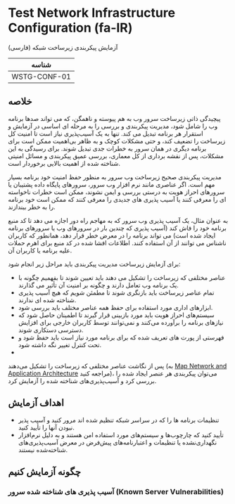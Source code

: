 # Test Network Infrastructure Configuration (fa-IR)

آزمایش پیکربندی زیرساخت شبکه (فارسی)

|شناسه          |
|------------|
|WSTG-CONF-01|

## خلاصه

پیچیدگی ذاتی زیرساخت سرور وب به هم پیوسته و ناهمگن، که می تواند صدها برنامه وب را شامل شود، مدیریت پیکربندی و بررسی را به مرحله ای اساسی در آزمایش و استقرار هر برنامه تبدیل می کند. تنها به یک آسیب‌پذیری نیاز است تا امنیت کل زیرساخت را تضعیف کند، و حتی مشکلات کوچک و به ظاهر بی‌اهمیت ممکن است برای برنامه دیگری در همان سرور به خطرات جدی تبدیل شوند. برای رسیدگی به این مشکلات، پس از نقشه برداری از کل معماری، بررسی عمیق پیکربندی و مسائل امنیتی شناخته شده از اهمیت بالایی برخوردار است.

مدیریت پیکربندی صحیح زیرساخت وب سرور به منظور حفظ امنیت خود برنامه بسیار مهم است. اگر عناصری مانند نرم افزار وب سرور، سرورهای پایگاه داده پشتیبان یا سرورهای احراز هویت به درستی بررسی و ایمن نشوند، ممکن است خطرات ناخواسته ای را معرفی کنند یا آسیب پذیری های جدیدی را معرفی کنند که ممکن است خود برنامه را به خطر بیندازند.

به عنوان مثال، یک آسیب پذیری وب سرور که به مهاجم راه دور اجازه می دهد تا کد منبع برنامه خود را فاش کند (آسیب پذیری که چندین بار در سرورهای وب یا سرورهای برنامه ایجاد شده است) می تواند برنامه را در معرض خطر قرار دهد، همانطور که کاربران ناشناس می توانند از آن استفاده کنند. اطلاعات افشا شده در کد منبع برای اهرم حملات علیه برنامه یا کاربران آن.

برای آزمایش زیرساخت مدیریت پیکربندی باید مراحل زیر انجام شود:

- عناصر مختلفی که زیرساخت را تشکیل می دهند باید تعیین شوند تا بفهمیم چگونه با یک برنامه وب تعامل دارند و چگونه بر امنیت آن تأثیر می گذارند.
- تمام عناصر زیرساخت باید بازنگری شوند تا مطمئن شویم که هیچ آسیب پذیری شناخته شده ای ندارند.
- ابزارهای اداری مورد استفاده برای حفظ همه عناصر مختلف باید بررسی شود.
- سیستم‌های احراز هویت باید مورد بازبینی قرار گیرند تا اطمینان حاصل شود که نیازهای برنامه را برآورده می‌کنند و نمی‌توانند توسط کاربران خارجی برای افزایش دسترسی دستکاری شوند.
- فهرستی از پورت های تعریف شده که برای برنامه مورد نیاز است باید حفظ شود و تحت کنترل تغییر نگه داشته شود.
- 
پس از نگاشت عناصر مختلفی که زیرساخت را تشکیل می‌دهند (به [Map Network and Application Architecture](../01-Information_Gathering/10-Map_Application_Architecture.md) مراجعه کنید)، می‌توان پیکربندی هر عنصر ایجاد شده را بررسی کرد و آسیب‌پذیری‌های شناخته شده را آزمایش کرد.

## اهداف آزمایش

- تنظیمات برنامه ها را که در سراسر شبکه تنظیم شده اند مرور کنید و آسیب پذیر نبودن آنها را تأیید کنید.
- تأیید کنید که چارچوب‌ها و سیستم‌های مورد استفاده امن هستند و به دلیل نرم‌افزار نگهداری‌نشده یا تنظیمات و اعتبارنامه‌های پیش‌فرض در معرض آسیب‌پذیری‌های شناخته‌شده نیستند.

## چگونه آزمایش کنیم

### آسیب پذیری های شناخته شده سرور (Known Server Vulnerabilities)

